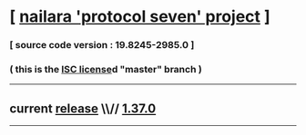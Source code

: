 
# [ [nailara 'protocol seven' project](http://src.nailara.net/) ]

### [ source code version : 19.8245-2985.0 ]

### ( this is the [ISC license](license)d "master" branch )
---
## current [release](https://github.com/anotherlink/nailara/releases) \\\\// [1.37.0](https://github.com/anotherlink/nailara/releases/tag/1.37.0)
---
